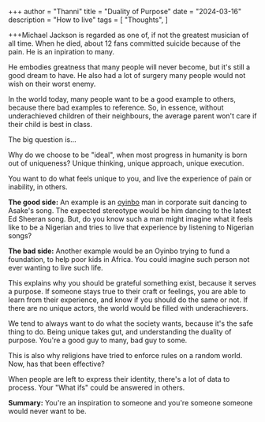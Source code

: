 +++
author = "Thanni"
title = "Duality of Purpose"
date = "2024-03-16"
description = "How to live"
tags = [
"Thoughts",
]

+++Michael Jackson is regarded as one of, if not the greatest musician of all time. When he died, about 12 fans committed suicide because of the pain. He is an inpiration to many.

<!--more-->

He embodies greatness that many people will never become, but it's still a good dream to have. He also had a lot of surgery many people would not wish on their worst enemy.

In the world today, many people want to be a good example to others, because there bad examples to reference. So, in essence, without underachieved children of their neighbours, the average parent won't care if their child is best in class.

The big question is...

Why do we choose to be "ideal", when most progress in humanity is born out of uniqueness? Unique thinking, unique approach, unique execution.

You want to do what feels unique to you, and live the experience of pain or inability, in others.

**The good side:** An example is an [oyinbo](https://en.wikipedia.org/wiki/Oyinbo#:~:text=Oyinbo%20is%20generally%20used%20to,Nigerians%20and%20many%20other%20Africans.) man in corporate suit dancing to Asake's song. The expected stereotype would be him dancing to the latest Ed Sheeran song. But, do you know such a man might imagine what it feels like to be a Nigerian and tries to live that experience by listening to Nigerian songs?

**The bad side:** Another example would be an Oyinbo trying to fund a foundation, to help poor kids in Africa. You could imagine such person not ever wanting to live such life.

This explains why you should be grateful something exist, because it serves a purpose. If someone stays true to their craft or feelings, you are able to learn from their experience, and know if you should do the same or not. If there are no unique actors, the world would be filled with underachievers.

We tend to always want to do what the society wants, because it's the safe thing to do. Being unique takes gut, and understanding the duality of purpose. You're a good guy to many, bad guy to some.

This is also why religions have tried to enforce rules on a random world. Now, has that been effective?

When people are left to express their identity, there's a lot of data to process. Your "What ifs" could be answered in others.

**Summary:** You're an inspiration to someone and you're someone someone would never want to be.
